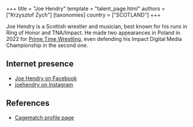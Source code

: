 +++
title = "Joe Hendry"
template = "talent_page.html"
authors = ["Krzysztof Zych"]
[taxonomies]
country = ["SCOTLAND"]
+++

Joe Hendry is a Scottish wrestler and musician, best known for his runs in Ring of Honor and TNA/Impact. He made two appearances in Poland in 2022 for [Prime Time Wrestling](@/o/ptw.md), even defending his Impact Digital Media Championship in the second one.

## Internet presence

* [Joe Hendry on Facebook](https://www.facebook.com/JoeHendryOfficial)
* [joehendry on Instagram](https://www.instagram.com/joehendry)

## References

* [Cagematch profile page](https://www.cagematch.net/?id=2&nr=14930)
